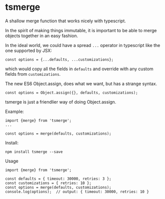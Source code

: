 # tsmerge
A shallow merge function that works nicely with typescript.

In the spirit of making things immutable, it is important to be able to merge objects together in an easy fashion.

In the ideal world, we could have a spread `...` operator in typescript like the one supported by JSX:
```
const options = {...defaults, ...customizations};
```
which would copy all the fields in `defaults` and override with any custom fields from `customizations`.

The new ES6 Object.assign, does what we want, but has a strange syntax.
```
const options = Object.assign({}, defaults, customizations);
```

tsmerge is just a friendlier way of doing Object.assign.

Example:
```
import {merge} from 'tsmerge';
...

const options = merge(defaults, customizations);
```

Install:
```
npm install tsmerge --save
```

Usage
```
import {merge} from 'tsmerge';

const defaults = { timeout: 30000, retries: 3 };
const customizations = { retries: 10 };
const options = merge(defaults, customizations);
console.log(options);  // output: { timeout: 30000, retries: 10 }
```

